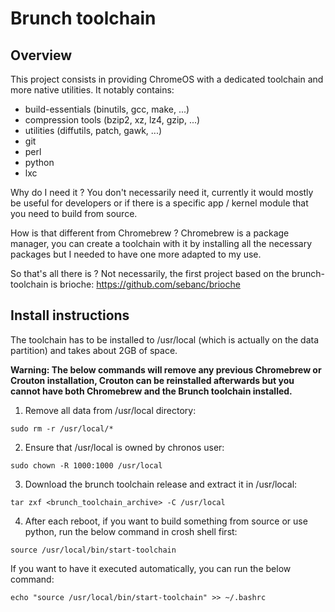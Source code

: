 # Brunch toolchain

## Overview

This project consists in providing ChromeOS with a dedicated toolchain and more native utilities. It notably contains:
- build-essentials (binutils, gcc, make, ...)
- compression tools (bzip2, xz, lz4, gzip, ...)
- utilities (diffutils, patch, gawk, ...)
- git
- perl
- python
- lxc

Why do I need it ?
You don't necessarily need it, currently it would mostly be useful for developers or if there is a specific app / kernel module that you need to build from source.

How is that different from Chromebrew ?
Chromebrew is a package manager, you can create a toolchain with it by installing all the necessary packages but I needed to have one more adapted to my use.

So that's all there is ?
Not necessarily, the first project based on the brunch-toolchain is brioche: https://github.com/sebanc/brioche

## Install instructions

The toolchain has to be installed to /usr/local (which is actually on the data partition) and takes about 2GB of space.

**Warning: The below commands will remove any previous Chromebrew or Crouton installation, Crouton can be reinstalled afterwards but you cannot have both Chromebrew and the Brunch toolchain installed.**

1. Remove all data from /usr/local directory:
```
sudo rm -r /usr/local/*
```

2. Ensure that /usr/local is owned by chronos user:
```
sudo chown -R 1000:1000 /usr/local
```

3. Download the brunch toolchain release and extract it in /usr/local:
```
tar zxf <brunch_toolchain_archive> -C /usr/local
```

4. After each reboot, if you want to build something from source or use python, run the below command in crosh shell first:
```
source /usr/local/bin/start-toolchain
```

If you want to have it executed automatically, you can run the below command:
```
echo "source /usr/local/bin/start-toolchain" >> ~/.bashrc
```
